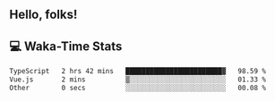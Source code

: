 
## Hello, folks!

## 💻 Waka-Time Stats
<!--START_SECTION:waka-->

```txt
TypeScript   2 hrs 42 mins   ████████████████████████▓   98.59 %
Vue.js       2 mins          ▒░░░░░░░░░░░░░░░░░░░░░░░░   01.33 %
Other        0 secs          ░░░░░░░░░░░░░░░░░░░░░░░░░   00.08 %
```

<!--END_SECTION:waka-->


<br>


<!---
ShivamJhaa/ShivamJhaa is a ✨ special ✨ repository because its `README.md` (this file) appears on your GitHub profile.
You can click the Preview link to take a look at your changes.
--->

